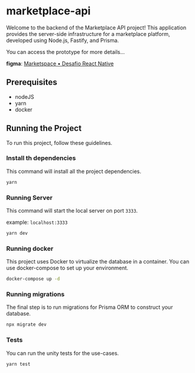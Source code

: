 # marketplace-api

Welcome to the backend of the Marketplace API project! This application provides the server-side infrastructure for a marketplace platform, developed using Node.js, Fastify, and Prisma.

You can access the prototype for more details...

**figma**: [Marketspace • Desafio React Native](https://www.figma.com/design/A0wJRLD14HG6riDylerdWr/Marketspace-%E2%80%A2-Desafio-React-Native?node-id=659-858&m=dev&t=ITo7wBPUIlBCdCBF-1)

## Prerequisites

- nodeJS
- yarn
- docker

## Running the Project

To run this project, follow these guidelines.

### Install th dependencies

This command will install all the project dependencies.

```sh
yarn
```

### Running Server

This command will start the local server on port `3333`.

example: `localhost:3333`

```sh
yarn dev
```

### Running docker

This project uses Docker to virtualize the database in a container. You can use docker-compose to set up your environment.

```sh
docker-compose up -d
```

### Running migrations

The final step is to run migrations for Prisma ORM to construct your database.

```sh
npx migrate dev
```

### Tests

You can run the unity tests for the use-cases.

```sh
yarn test
```
